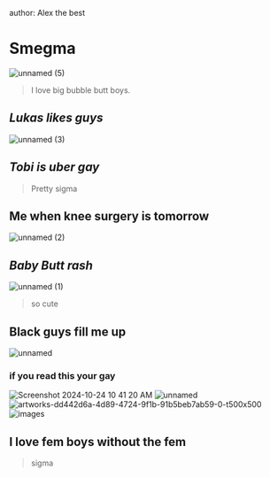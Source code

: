 author: Alex the best
# Smegma
![unnamed (5)](https://github.com/user-attachments/assets/e0b6ea5f-e670-4755-8b10-ac8bd22c12a7)
> I love big bubble butt boys.
## ***Lukas likes guys***

![unnamed (3)](https://github.com/user-attachments/assets/224ee874-ceb4-4b6e-9603-3f5096b464d6)
## ***Tobi is uber gay***
> Pretty sigma
## Me when knee surgery is tomorrow
![unnamed (2)](https://github.com/user-attachments/assets/be49296c-24a2-497c-ad20-691b0a28cb13)
## ***Baby Butt rash***
![unnamed (1)](https://github.com/user-attachments/assets/0c182b03-326b-4fd4-95e6-7aff4614e567)
> so cute

## Black guys fill me up
![unnamed](https://github.com/user-attachments/assets/adf2bdc0-aa6e-4881-8f6f-3574fa80aa23)

### if you read this your gay
![Screenshot 2024-10-24 10 41 20 AM](https://github.com/user-attachments/assets/4fd9a433-d529-476f-9c6f-be513afcc732)
![unnamed](https://github.com/user-attachments/assets/cb729568-40b4-48f4-a510-4e9412727c2c)
![artworks-dd442d6a-4d89-4724-9f1b-91b5beb7ab59-0-t500x500](https://github.com/user-attachments/assets/15c32841-dd37-4462-92a4-cdced70b4737)
![images](https://github.com/user-attachments/assets/f521ae00-e2c3-4f66-9069-3d642b403594)

## I love fem boys without the fem
> sigma
